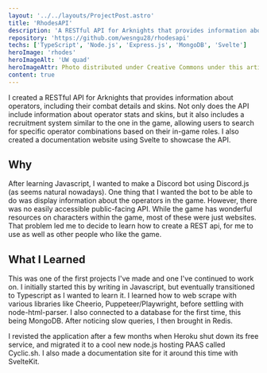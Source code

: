 ```yaml
---
layout: '../../layouts/ProjectPost.astro'
title: 'RhodesAPI'
description: 'A RESTful API for Arknights that provides information about operators. The API also includes a documentation website built with Svelte.'
repository: 'https://github.com/wesngu28/rhodesapi'
techs: ['TypeScript', 'Node.js', 'Express.js', 'MongoDB', 'Svelte']
heroImage: 'rhodes'
heroImageAlt: 'UW quad'
heroImageAttr: Photo distributed under Creative Commons under this article https://com.uw.edu/post/uw-communication-spring-2021-graduation-celebration/
content: true
---
```


I created a RESTful API for Arknights that provides information about operators, including their combat details and skins. Not only does the API include information about operator stats and skins, but it also includes a recruitment system similar to the one in the game, allowing users to search for specific operator combinations based on their in-game roles. I also created a documentation website using Svelte to showcase the API.

## Why

After learning Javascript, I wanted to make a Discord bot using Discord.js (as seems natural nowadays). One thing that I wanted the bot to be able to do was display information about the operators in the game. However, there was no easily accessible public-facing API. While the game has wonderful resources on characters within the game, most of these were just websites. That problem led me to decide to learn how to create a REST api, for me to use as well as other people who like the game.

## What I Learned

This was one of the first projects I've made and one I've continued to work on. I initially started this by writing in Javascript, but eventually transitioned to Typescript as I wanted to learn it.  I learned how to web scrape with various libraries like Cheerio, Puppeteer/Playwright, before settling with node-html-parser. I also connected to a database for the first time, this being MongoDB. After noticing slow queries, I then brought in Redis.

I revisted the application after a few months when Heroku shut down its free service, and migrated it to a cool new node.js hosting PAAS called Cyclic.sh. I also made a documentation site for it around this time with SvelteKit.